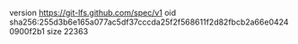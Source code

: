 version https://git-lfs.github.com/spec/v1
oid sha256:255d3b6e165a077ac5df37cccda25f2f568611f2d82fbcb2a66e04240900f2b1
size 22363

